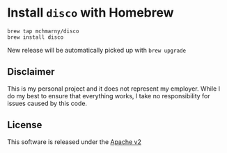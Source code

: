 # Install `disco` with Homebrew

```shell
brew tap mchmarny/disco
brew install disco
```

New release will be automatically picked up with `brew upgrade`

## Disclaimer

This is my personal project and it does not represent my employer. While I do my best to ensure that everything works, I take no responsibility for issues caused by this code.

## License

This software is released under the [Apache v2](./LICENSE)
